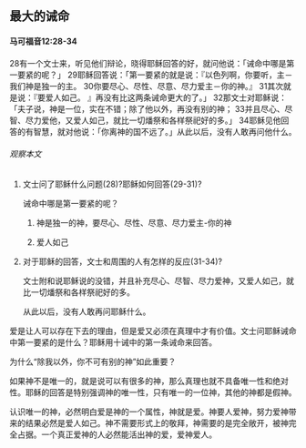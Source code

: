 ## 最大的诫命

#### 马可福音12:28-34

28有一个文士来，听见他们辩论，晓得耶稣回答的好，就问他说：「诫命中哪是第一要紧的呢？」 29耶稣回答说：「第一要紧的就是说：『以色列啊，你要听，主－我们神是独一的主。 30你要尽心、尽性、尽意、尽力爱主－你的神。』 31其次就是说：『要爱人如己。 』再没有比这两条诫命更大的了。」 32那文士对耶稣说：「夫子说，神是一位，实在不错；除了他以外，再没有别的神； 33并且尽心、尽智、尽力爱他，又爱人如己，就比一切燔祭和各样祭祀好的多。」 34耶稣见他回答的有智慧，就对他说：「你离神的国不远了。」从此以后，没有人敢再问他什么。

###### 观察本文

1. 文士问了耶稣什么问题(28)?耶稣如何回答(29-31)?    诫命中哪是第一要紧的呢？
    1. 神是独一的神，要尽心、尽性、尽意、尽力爱主-你的神
    2. 爱人如己2. 对于耶稣的回答，文士和周围的人有怎样的反应(31-34)?
    文士附和说耶稣说的没错，并且补充尽心、尽智、尽力爱神，又爱人如己，就比一切燔祭和各样祭祀好的多。
    从此以后，没有人敢再问耶稣什么。
爱是让人可以存在下去的理由，但是爱又必须在真理中才有价值。文士问耶稣诫命中第一要紧的是什么？耶稣用十诫中的第一条诫命来回答。
为什么“除我以外，你不可有别的神”如此重要？
如果神不是唯一的，就是说可以有很多的神，那么真理也就不具备唯一性和绝对性。耶稣的回答是特别强调神的唯一性，只有唯一的一位神，其他的神都是假神。
认识唯一的神，必然明白爱是神的一个属性，神就是爱。神要人爱神，努力爱神带来的结果必然是爱人如己。神不需要形式上的敬拜，神需要的是完全敞开，被神完全占据。一个真正爱神的人必然能活出神的爱，爱神爱人。